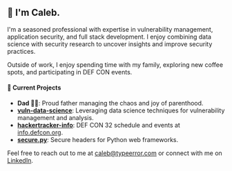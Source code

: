 ## 👋 I'm Caleb.

I'm a seasoned professional with expertise in vulnerability management, application security, and full stack development. I enjoy combining data science with security research to uncover insights and improve security practices.

Outside of work, I enjoy spending time with my family, exploring new coffee spots, and participating in DEF CON events.

#### 🚀 Current Projects

- **Dad 👶👧**: Proud father managing the chaos and joy of parenthood.
- [**vuln-data-science**](https://github.com/cak/vuln-data-science): Leveraging data science techniques for vulnerability management and analysis.
- [**hackertracker-info**](https://github.com/junctor/hackertracker-info): DEF CON 32 schedule and events at [info.defcon.org](https://info.defcon.org).
- [**secure.py**](https://github.com/cak/secure): Secure headers for Python web frameworks.

Feel free to reach out to me at [caleb@typeerror.com](mailto:caleb@typeerror.com) or connect with me on [LinkedIn](https://linkedin.com/in/calebk).
